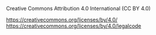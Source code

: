 Creative Commons
Attribution 4.0 International (CC BY 4.0)

https://creativecommons.org/licenses/by/4.0/
https://creativecommons.org/licenses/by/4.0/legalcode
